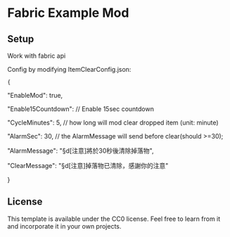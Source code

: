 # Fabric Example Mod

## Setup

Work with fabric api

Config by modifying ItemClearConfig.json:

    {
    
  "EnableMod": true,        
  
  "Enable15Countdown":       // Enable 15sec countdown
  
  "CycleMinutes": 5,          // how long will mod clear dropped item (unit: minute)
  
  "AlarmSec": 30,             // the AlarmMessage will send before clear(should >=30);
  
  "AlarmMessage": "§d[注意]將於30秒後清除掉落物",
  
  "ClearMessage": "§d[注意]掉落物已清除，感謝你的注意"
  
}


## License

This template is available under the CC0 license. Feel free to learn from it and incorporate it in your own projects.
